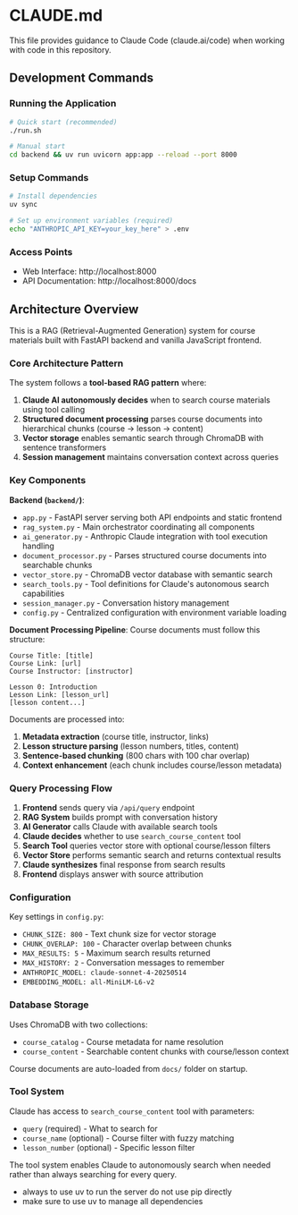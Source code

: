 # CLAUDE.md

This file provides guidance to Claude Code (claude.ai/code) when working with code in this repository.

## Development Commands

### Running the Application
```bash
# Quick start (recommended)
./run.sh

# Manual start
cd backend && uv run uvicorn app:app --reload --port 8000
```

### Setup Commands
```bash
# Install dependencies
uv sync

# Set up environment variables (required)
echo "ANTHROPIC_API_KEY=your_key_here" > .env
```

### Access Points
- Web Interface: http://localhost:8000
- API Documentation: http://localhost:8000/docs

## Architecture Overview

This is a RAG (Retrieval-Augmented Generation) system for course materials built with FastAPI backend and vanilla JavaScript frontend.

### Core Architecture Pattern

The system follows a **tool-based RAG pattern** where:
1. **Claude AI autonomously decides** when to search course materials using tool calling
2. **Structured document processing** parses course documents into hierarchical chunks (course → lesson → content)
3. **Vector storage** enables semantic search through ChromaDB with sentence transformers
4. **Session management** maintains conversation context across queries

### Key Components

**Backend (`backend/`)**:
- `app.py` - FastAPI server serving both API endpoints and static frontend
- `rag_system.py` - Main orchestrator coordinating all components
- `ai_generator.py` - Anthropic Claude integration with tool execution handling
- `document_processor.py` - Parses structured course documents into searchable chunks
- `vector_store.py` - ChromaDB vector database with semantic search
- `search_tools.py` - Tool definitions for Claude's autonomous search capabilities
- `session_manager.py` - Conversation history management
- `config.py` - Centralized configuration with environment variable loading

**Document Processing Pipeline**:
Course documents must follow this structure:
```
Course Title: [title]
Course Link: [url]
Course Instructor: [instructor]

Lesson 0: Introduction
Lesson Link: [lesson_url]
[lesson content...]
```

Documents are processed into:
1. **Metadata extraction** (course title, instructor, links)
2. **Lesson structure parsing** (lesson numbers, titles, content)
3. **Sentence-based chunking** (800 chars with 100 char overlap)
4. **Context enhancement** (each chunk includes course/lesson metadata)

### Query Processing Flow

1. **Frontend** sends query via `/api/query` endpoint
2. **RAG System** builds prompt with conversation history
3. **AI Generator** calls Claude with available search tools
4. **Claude decides** whether to use `search_course_content` tool
5. **Search Tool** queries vector store with optional course/lesson filters
6. **Vector Store** performs semantic search and returns contextual results
7. **Claude synthesizes** final response from search results
8. **Frontend** displays answer with source attribution

### Configuration

Key settings in `config.py`:
- `CHUNK_SIZE: 800` - Text chunk size for vector storage
- `CHUNK_OVERLAP: 100` - Character overlap between chunks
- `MAX_RESULTS: 5` - Maximum search results returned
- `MAX_HISTORY: 2` - Conversation messages to remember
- `ANTHROPIC_MODEL: claude-sonnet-4-20250514`
- `EMBEDDING_MODEL: all-MiniLM-L6-v2`

### Database Storage

Uses ChromaDB with two collections:
- `course_catalog` - Course metadata for name resolution
- `course_content` - Searchable content chunks with course/lesson context

Course documents are auto-loaded from `docs/` folder on startup.

### Tool System

Claude has access to `search_course_content` tool with parameters:
- `query` (required) - What to search for
- `course_name` (optional) - Course filter with fuzzy matching
- `lesson_number` (optional) - Specific lesson filter

The tool system enables Claude to autonomously search when needed rather than always searching for every query.
- always to use uv to run the server do not use pip directly
- make sure to use uv to manage all dependencies